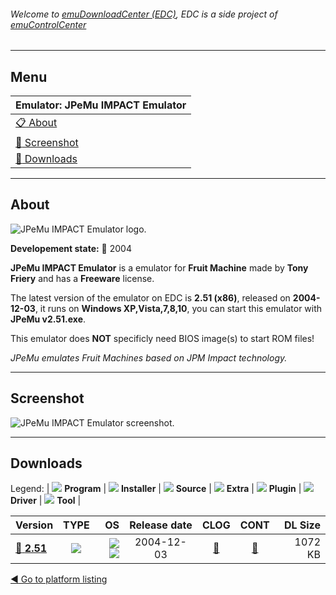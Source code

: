 ###### Welcome to [emuDownloadCenter (EDC)](https://github.com/PhoenixInteractiveNL/emuDownloadCenter/wiki/), EDC is a side project of [emuControlCenter](https://github.com/PhoenixInteractiveNL/emuControlCenter/wiki/)
***
## Menu
| **Emulator: JPeMu IMPACT Emulator** |
|:---------|
| [:clipboard: About](#about) |
| [:sunrise: Screenshot](#screenshot) |
| [:floppy_disk: Downloads](#downloads) |
***
## About
![](https://github.com/PhoenixInteractiveNL/emuDownloadCenter/wiki/images_emulator/jpemu_logo_200.jpg "JPeMu IMPACT Emulator logo.")

**Developement state:** :red_circle: 2004

**JPeMu IMPACT Emulator** is a emulator for **Fruit Machine** made by **Tony Friery** and has a **Freeware** license.

The latest version of the emulator on EDC is **2.51 (x86)**, released on **2004-12-03**, it runs on **Windows XP,Vista,7,8,10**, you can start this emulator with **JPeMu v2.51.exe**.

This emulator does **NOT** specificly need BIOS image(s) to start ROM files!

_JPeMu emulates Fruit Machines based on JPM Impact technology._
***
## Screenshot
![](https://raw.githubusercontent.com/PhoenixInteractiveNL/emuDownloadCenter/master/hooks/jpemu/emulator_screen_01.jpg "JPeMu IMPACT Emulator screenshot.")
***
## Downloads
Legend: | 
![](https://raw.githubusercontent.com/wiki/PhoenixInteractiveNL/emuDownloadCenter/images_misc/icon_program_24.png) **Program** | 
![](https://raw.githubusercontent.com/wiki/PhoenixInteractiveNL/emuDownloadCenter/images_misc/icon_installer_24.png) **Installer** | 
![](https://raw.githubusercontent.com/wiki/PhoenixInteractiveNL/emuDownloadCenter/images_misc/icon_source_code_24.png) **Source** | 
![](https://raw.githubusercontent.com/wiki/PhoenixInteractiveNL/emuDownloadCenter/images_misc/icon_extra_24.png) **Extra** | 
![](https://raw.githubusercontent.com/wiki/PhoenixInteractiveNL/emuDownloadCenter/images_misc/icon_plugin_24.png) **Plugin** | 
![](https://raw.githubusercontent.com/wiki/PhoenixInteractiveNL/emuDownloadCenter/images_misc/icon_driver_24.png) **Driver** | 
![](https://raw.githubusercontent.com/wiki/PhoenixInteractiveNL/emuDownloadCenter/images_misc/icon_tool_24.png) **Tool** | 
 
| Version | TYPE | OS | Release date | CLOG | CONT | DL Size |
|:--------|:----:|---:|:------------:|:----:|:----:|--------:|
| [:floppy_disk: **2.51**](https://github.com/PhoenixInteractiveNL/edc-repo0007/raw/master/jpemu/2.51.7z) | ![](https://raw.githubusercontent.com/wiki/PhoenixInteractiveNL/emuDownloadCenter/images_misc/icon_program_24.png) | ![](https://raw.githubusercontent.com/wiki/PhoenixInteractiveNL/emuDownloadCenter/images_misc/logo_windows_24.png)![](https://raw.githubusercontent.com/wiki/PhoenixInteractiveNL/emuDownloadCenter/images_misc/icon_32-bit_24.png) | 2004-12-03 | [:page_facing_up:](https://github.com/PhoenixInteractiveNL/edc-repo0007/blob/master/jpemu/2.51_changelog.txt) | [:mag_right:](https://github.com/PhoenixInteractiveNL/edc-repo0007/blob/master/jpemu/2.51_contents.txt) | 1072 KB |

[:arrow_backward: Go to platform listing](https://github.com/PhoenixInteractiveNL/emuDownloadCenter/wiki/EDC-Platform-List)
